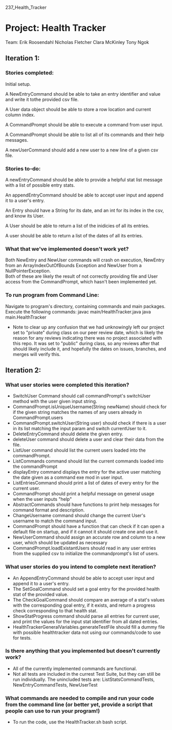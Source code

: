  237_Health_Tracker
# Project: Health Tracker

Team:
Erik Roosendahl
Nicholas Fletcher
Clara McKinley
Tony Ngok


## Iteration 1:


### Stories completed:

Initial setup.

A NewEntryCommand should be able to take an entry identifier and value and write it tothe provided csv file.

A User data object should be able to store a row location and current column index.

A CommandPrompt should be able to execute a command from user input.

A CommandPrompt should be able to list all of its commands and their help messages.

A newUserCommand should add a new user to a new line of a given csv file.


### Stories to-do:

A newEntryCommand should be able to provide a helpful stat list message with a list of possible entry stats.

An appendEntryCommand should be able to accept user input and append it to a user's entry.

An Entry should have a String for its date, and an int for its index in the csv, and know its User.

A User should be able to return a list of the inidicies of all its entries.

A user should be able to return a list of the dates of all its entries.


### What that we've implemented doesn't work yet?

Both NewEntry and NewUser commands will crash on execution, NewEntry from an ArrayIndexOutOfBounds Exception and NewUser from a NullPointerException.  
Both of these are likely the result of not correctly providing file and User access from the CommandPrompt, which hasn't been implemented yet.



### To run program from Command Line:

Navigate to program's directory, containing commands and main packages.
Execute the following commands:
javac main/HealthTracker.java
java main.HealthTracker



* Note to clear up any confusion that we had unknowingly left our project set to "private" during class on our peer review date, which is likely the reason for any reviews indicating there was no project associated with this repo.  It was set to "public" during class, so any reviews after that should likely include it, and hopefully the dates on issues, branches, and merges will verify this.

## Iteration 2:

### What user stories were completed this iteration?
 
- SwitchUser Command should call commandPrompt's switchUser method with the user given input string.
- CommandPrompt.isUniqueUsername(String newName) should check for if the given string matches the names of any users already in CommandPrompt.users
- CommandPrompt.switchUser(String user) should check if there is a user in its list matching the input param and switch currentUser to it.
- DeleteEntryCommand should delete the given entry.
- deleteUser command should delete a user and clear their data from the file.
- ListUser command should list the current users loaded into the commandPrompt.
- ListCommands command should list the current commands loaded into the commandPrompt
- displayEntry command displays the entry for the active user matching the date given as a command exe mod in user input.
- ListEntriesCommand should print a list of dates of every entry for the current user.
- CommandPrompt should print a helpful message on general usage when the user inputs "help"
- AbstractCommands should have functions to print help messages for command format and description.
- ChangeUsername command should change the current User's username to match the command input.
- CommandPrompt should have a function that can check if it can open a default file on startup, and if it cannot it should create one and use it.
- NewUserCommand should assign an accurate row and column to a new user, which should be updated as necessary
- CommandPrompt.loadExistantUsers should read in any user entries from the supplied csv to initialize the commandprompt's list of users.
 
### What user stories do you intend to complete next iteration?
- An AppendEntryCommand should be able to accept user input and append it to a user's entry.
- The SetGoalCommand should set a goal entry for the provided health stat of the provided value.
- The CheckGoalCommand should compare an average of a stat's values with the corresponding goal entry, if it exists, and return a progress check corresponding to that health stat.
- ShowStatProgress command should parse all entries for current user, and print the values for the input stat identifier from all dated entries.
- HealthTrackerGeneralVariables.generateTestFile should fill a dummy file with possible healthtracker data not using our commands/code to use for tests.
 
### Is there anything that you implemented but doesn't currently work?
- All of the currently implemented commands are functional.
- Not all tests are included in the currest Test Suite, but they can still be run individually.  The unincluded tests are: ListStatsCommandTests, NewEntryCommandTests, NewUserTest
 
### What commands are needed to compile and run your code from the command line (or better yet, provide a script that people can use to run your program!)
- To run the code, use the HealthTracker.sh bash script.





